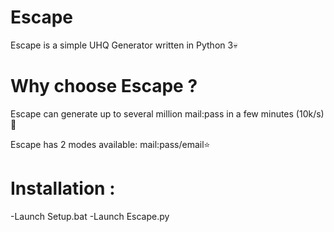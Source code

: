 # Escape
Escape is a simple UHQ Generator written in Python 3💀

# Why choose Escape ?

Escape can generate up to several million mail:pass in a few minutes (10k/s)🚀

Escape has 2 modes available: mail:pass/email⭐



# Installation : 

-Launch Setup.bat
-Launch Escape.py


